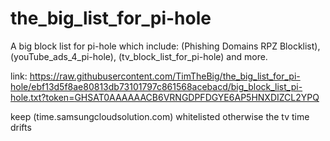 # the_big_list_for_pi-hole
 A big block list for pi-hole which include: (Phishing Domains RPZ Blocklist), (youTube_ads_4_pi-hole), (tv_block_list_for_pi-hole) and more. 

link:
https://raw.githubusercontent.com/TimTheBig/the_big_list_for_pi-hole/ebf13d5f8ae80813db73101797c861568acebacd/big_block_list_pi-hole.txt?token=GHSAT0AAAAAACB6VRNGDPFDGYE6AP5HNXDIZCL2YPQ


keep (time.samsungcloudsolution.com) whitelisted otherwise the tv time drifts
